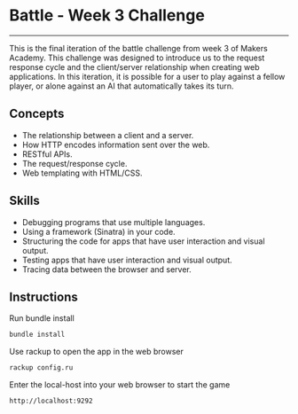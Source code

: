 # Battle - Week 3 Challenge
---------------------------

This is the final iteration of the battle challenge from week 3 of Makers Academy.
This challenge was designed to introduce us to the request response cycle and the client/server relationship when creating web applications.
In this iteration, it is possible for a user to play against a fellow player, or alone against an AI that automatically takes its turn.

Concepts
--------

- The relationship between a client and a server.
- How HTTP encodes information sent over the web.
- RESTful APIs.
- The request/response cycle.
- Web templating with HTML/CSS.


Skills
------

- Debugging programs that use multiple languages.
- Using a framework (Sinatra) in your code.
- Structuring the code for apps that have user interaction and visual output.
- Testing apps that have user interaction and visual output.
- Tracing data between the browser and server.

Instructions
------------

Run bundle install
```sh
bundle install
```

Use rackup to open the app in the web browser
```sh
rackup config.ru
```

Enter the local-host into your web browser to start the game
```sh
http://localhost:9292
```
